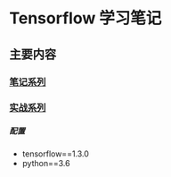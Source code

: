 # Tensorflow 学习笔记

## 主要内容 

### [笔记系列](https://github.com/TimeBurningFish/Tensorflow_Learning/blob/master/Notes) 

### [实战系列](https://github.com/TimeBurningFish/Tensorflow_Learning/tree/master/Practice)


##### 配置

* tensorflow==1.3.0
* python==3.6

